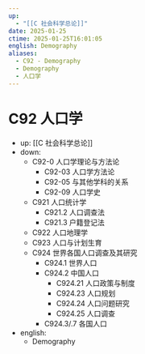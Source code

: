 ```yaml
---
up:
  - "[[C 社会科学总论]]"
date: 2025-01-25
ctime: 2025-01-25T16:01:05
english: Demography
aliases:
  - C92 - Demography
  - Demography
  - 人口学
---
```


# C92 人口学

- up: [[C 社会科学总论]]
- down:
	- C92-0 人口学理论与方法论
		- C92-03 人口学方法论
		- C92-05 与其他学科的关系
		- C92-09 人口学史
	- C921 人口统计学
		- C921.2 人口调查法
		- C921.3 户籍登记法
	- C922 人口地理学
	- C923 人口与计划生育
	- C924 世界各国人口调查及其研究
		- C924.1 世界人口
		- C924.2 中国人口
			- C924.21 人口政策与制度
			- C924.23 人口规划
			- C924.24 人口问题研究
			- C924.25 人口调查
		- C924.3/.7 各国人口
- english:
	- Demography
